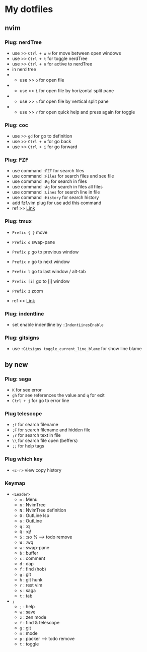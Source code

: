 # My dotfiles

## nvim

### Plug: nerdTree

- use >> `Ctrl + w w` for move between open windows
- use >> `Ctrl + t` for toggle nerdTree
- use >> `Ctrl + n` for active to nerdTree
- in nerd tree
- - use >> `o` for open file
- - use >> `i` for open file by horizontal split pane
- - use >> `s` for open file by vertical split pane
- - use >> `?` for open quick help and press again for toggle

### Plug: coc

- use >> `gd` for go to definition
- use >> `Ctrl + o` for go back
- use >> `Ctrl + i` for go forward

### Plug: FZF

- use command `:FZF` for search files
- use command `:Files` for search files and see file
- use command `:Rg` for search in files
- use command `:Ag` for search in files all files
- use command `:Lines` for search line in file
- use command `:History` for search history
- add fzf.vim plug for use add this command
- ref >> [Link](https://www.youtube.com/watch?v=on1AzaZzQ7k)

### Plug: tmux

- `Prefix { }` move
- `Prefix o` swap-pane

- `Prefix p` go to previous window
- `Prefix n` go to next window
- `Prefix l` go to last window / alt-tab
- `Prefix [i]` go to [i] window

- `Prefix z` zoom
- ref >> [Link](https://www.youtube.com/watch?v=sP4w23j6XqI)

### Plug: indentline

- set enable indentline by `:IndentLinesEnable`

### Plug: gitsigns

- use `:Gitsigns toggle_current_line_blame` for show line blame

## by new

### Plug: saga

- `K` for see error
- `gh` for see references the value and `q` for exit
- `Ctrl + j` for go to error line

### Plug telescope

- `;f` for search filename
- `;F` for search filename and hidden file
- `;r` for search text in file
- `\\` for search file open (beffers)
- `;;` for help tags

### Plug which key

- `<c-r>` view copy history

### Keymap

- `<Leader>`
  - `m` : Menu
  - `n` : NvimTree
  - `N` : NvimTree definition
  - `O` : OutLine lsp
  - `o` : OutLine
  - `q` : :q
  - `Q` : :q!
  - `S` : :so % --> todo remove
  - `W` : :wq
  - `w` : swap-pane
  - `b` : buffer
  - `c` : comment
  - `d` : dap
  - `f` : find (hob)
  - `g` : git
  - `h` : git hunk
  - `r` : rest vim
  - `s` : saga
  - `t` : tab
- `;`
  - `;` : help
  - `w` : save
  - `z` : zen mode
  - `f` : find & telescope
  - `g` : git
  - `m` : mode
  - `p` : packer --> todo remove
  - `t` : toggle
